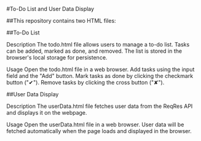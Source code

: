 #To-Do List and User Data Display

##This repository contains two HTML files:

##To-Do List

Description
The todo.html file allows users to manage a to-do list. Tasks can be added, marked as done, and removed. The list is stored in the browser's local storage for persistence.

Usage
Open the todo.html file in a web browser.
Add tasks using the input field and the "Add" button.
Mark tasks as done by clicking the checkmark button ("✔").
Remove tasks by clicking the cross button ("✘").

##User Data Display

Description
The userData.html file fetches user data from the ReqRes API and displays it on the webpage.

Usage
Open the userData.html file in a web browser.
User data will be fetched automatically when the page loads and displayed in the browser.
